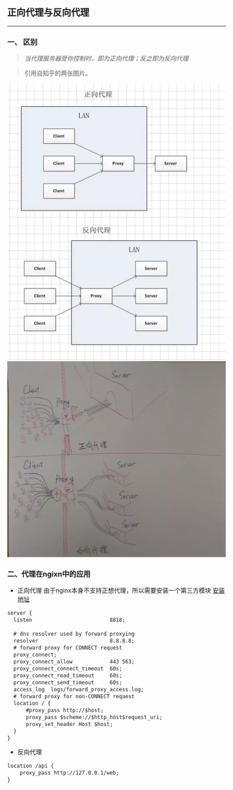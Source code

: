 ## 正向代理与反向代理

---

### 一、 区别

> *当代理服务器受你控制时，即为正向代理；反之即为反向代理*

> 引用自知乎的两张图片。

![](./assets/img/proxy-1.webp)
![](./assets/img/proxy-2.webp)

### 二、代理在ngixn中的应用

- 正向代理
由于nginx本身不支持正想代理，所以需要安装一个第三方模块
[安装地址](https://github.com/chobits/ngx_http_proxy_connect_module#install)

```nginx
server {
  listen                         8818;

  # dns resolver used by forward proxying
  resolver                       8.8.8.8;
  # forward proxy for CONNECT request
  proxy_connect;
  proxy_connect_allow            443 563;
  proxy_connect_connect_timeout  60s;
  proxy_connect_read_timeout     60s;
  proxy_connect_send_timeout     60s;
  access_log  logs/forward_proxy_access.log;
  # forward proxy for non-CONNECT request
  location / {
      #proxy_pass http://$host;
      proxy_pass $scheme://$http_host$request_uri;
      proxy_set_header Host $host;
  }
}
```

- 反向代理

```nginx
location /api {
    proxy_pass http://127.0.0.1/web;
}
```
